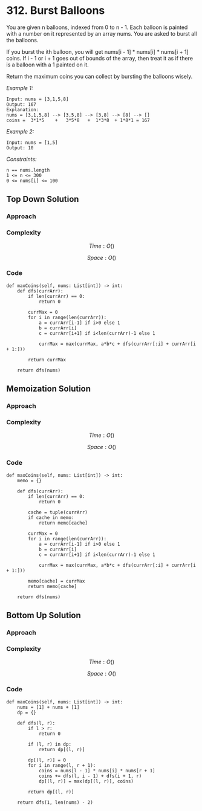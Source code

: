 # 312. Burst Balloons
You are given n balloons, indexed from 0 to n - 1. Each balloon is painted with a number on it represented by an array nums. You are asked to burst all the balloons.

If you burst the ith balloon, you will get nums[i - 1] * nums[i] * nums[i + 1] coins. If i - 1 or i + 1 goes out of bounds of the array, then treat it as if there is a balloon with a 1 painted on it.

Return the maximum coins you can collect by bursting the balloons wisely.

*Example 1:*

```
Input: nums = [3,1,5,8]
Output: 167
Explanation:
nums = [3,1,5,8] --> [3,5,8] --> [3,8] --> [8] --> []
coins =  3*1*5    +   3*5*8   +  1*3*8  + 1*8*1 = 167
```

*Example 2:*

```
Input: nums = [1,5]
Output: 10
```

*Constraints:*

```
n == nums.length
1 <= n <= 300
0 <= nums[i] <= 100
```

## Top Down Solution

### Approach
<!-- Describe your approach to solving the problem. -->

### Complexity
$$Time: O()$$

$$Space: O()$$

### Code
```
def maxCoins(self, nums: List[int]) -> int:
    def dfs(currArr):
        if len(currArr) == 0:
            return 0

        currMax = 0
        for i in range(len(currArr)):
            a = currArr[i-1] if i>0 else 1
            b = currArr[i]
            c = currArr[i+1] if i<len(currArr)-1 else 1

            currMax = max(currMax, a*b*c + dfs(currArr[:i] + currArr[i + 1:]))

        return currMax

    return dfs(nums)
```

## Memoization Solution

### Approach
<!-- Describe your approach to solving the problem. -->

### Complexity
$$Time: O()$$

$$Space: O()$$

### Code
```
def maxCoins(self, nums: List[int]) -> int:
    memo = {}

    def dfs(currArr):
        if len(currArr) == 0:
            return 0

        cache = tuple(currArr)
        if cache in memo:
            return memo[cache]

        currMax = 0
        for i in range(len(currArr)):
            a = currArr[i-1] if i>0 else 1
            b = currArr[i]
            c = currArr[i+1] if i<len(currArr)-1 else 1

            currMax = max(currMax, a*b*c + dfs(currArr[:i] + currArr[i + 1:]))

        memo[cache] = currMax
        return memo[cache]

    return dfs(nums)
```
## Bottom Up Solution

### Approach
<!-- Describe your approach to solving the problem. -->

### Complexity
$$Time: O()$$

$$Space: O()$$

### Code
```
def maxCoins(self, nums: List[int]) -> int:
    nums = [1] + nums + [1]
    dp = {}

    def dfs(l, r):
        if l > r:
            return 0

        if (l, r) in dp:
            return dp[(l, r)]

        dp[(l, r)] = 0
        for i in range(l, r + 1):
            coins = nums[l - 1] * nums[i] * nums[r + 1]
            coins += dfs(l, i - 1) + dfs(i + 1, r)
            dp[(l, r)] = max(dp[(l, r)], coins)
        
        return dp[(l, r)]

    return dfs(1, len(nums) - 2)
```
